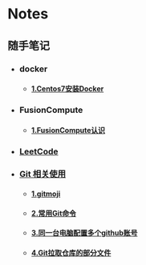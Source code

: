# Notes
## 随手笔记
- ### docker
    - #### [1.Centos7安装Docker](docker/Centos7安装Docker.md)
- ### FusionCompute
    - #### [1.FusionCompute认识](FusionCompute/FusionCompute认识.md)

- ### [LeetCode](LeetCode/README.md)

- ### [Git 相关使用](Git/README.md)
    - #### [1.gitmoji](./gitmoji.md)

    - #### [2.常用Git命令](Git/常用Git命令.md)
    - #### [3.同一台电脑配置多个github账号](Git/同一台电脑配置多个github账号.md)

    - #### [4.Git拉取仓库的部分文件](Git/Git拉取仓库的部分文件.md)